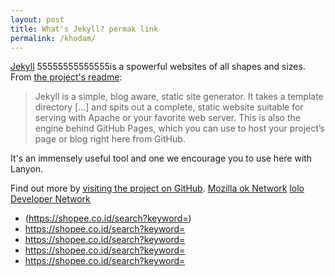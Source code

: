 ```yaml
---
layout: post
title: What's Jekyll? permak link
permalink: /khodam/
---
```


[Jekyll](https://jekyllrb.com) 55555555555555is a spowerful websites of all shapes and sizes. From [the project's readme](https://github.com/mojombo/jekyll/blob/master/README.markdown):

  > Jekyll is a simple, blog aware, static site generator. It takes a template directory [...] and spits out a complete, static website suitable for serving with Apache or your favorite web server. This is also the engine behind GitHub Pages, which you can use to host your project’s page or blog right here from GitHub.

It's an immensely useful tool and one we encourage you to use here with Lanyon.

Find out more by [visiting the project on GitHub](https://github.com/mojombo/jekyll).
 [Mozilla ok Network](https://developer.mozilla.org/en-US/docs/Web/HTML/Element)
  [lolo Developer Network](https://developer.mozilla.org/en-US/docs/Web/HTML/Element)
- (https://shopee.co.id/search?keyword=)
- https://shopee.co.id/search?keyword=
- https://shopee.co.id/search?keyword=
- https://shopee.co.id/search?keyword=
- https://shopee.co.id/search?keyword=
